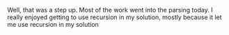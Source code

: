 Well, that was a step up. Most of the work went into the parsing today. I really enjoyed getting to use recursion in my solution, mostly because it let me use recursion in my solution
